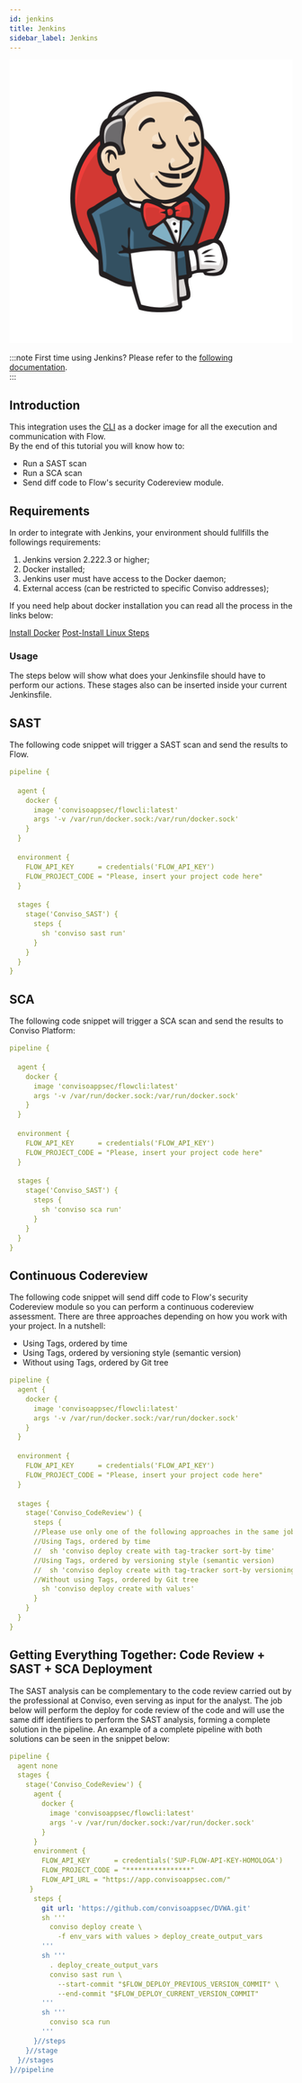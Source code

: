 ```yaml
---
id: jenkins
title: Jenkins
sidebar_label: Jenkins
---
```


<div style={{textAlign: 'center'}}>

![img](../../static/img/jenkins.png)

</div>

:::note
First time using Jenkins? Please refer to the [following documentation](https://www.jenkins.io/doc/book/).  
:::

## Introduction

This integration uses the [CLI](../cli/installation) as a docker image for all the execution and communication with Flow.  
By the end of this tutorial you will know how to:
- Run a SAST scan
- Run a SCA scan
- Send diff code to Flow's security Codereview module.

## Requirements
In order to integrate with Jenkins, your environment should fullfills the followings requirements:
1. Jenkins version 2.222.3 or higher;
1. Docker installed;
1. Jenkins user must have access to the Docker daemon;
1. External access (can be restricted to specific Conviso addresses);

If you need help about docker installation you can read all the process in the links below:

[Install Docker](https://docs.docker.com/engine/install/ubuntu/#install-using-the-convenience-script)
[Post-Install Linux Steps](https://docs.docker.com/engine/install/linux-postinstall/)



### Usage

The steps below will show what does your Jenkinsfile should have to perform our actions.
These stages also can be inserted inside your current Jenkinsfile.
## SAST
The following code snippet will trigger a SAST scan and send the results to Flow.

```yml
pipeline {

  agent {
    docker {
      image 'convisoappsec/flowcli:latest'
      args '-v /var/run/docker.sock:/var/run/docker.sock'
    }
  }

  environment {
    FLOW_API_KEY      = credentials('FLOW_API_KEY')
    FLOW_PROJECT_CODE = "Please, insert your project code here"
  }

  stages {
    stage('Conviso_SAST') {
      steps {
        sh 'conviso sast run'
      }
    }
  }
}
```

## SCA

The following code snippet will trigger a SCA scan and send the results to Conviso Platform:

```yml
pipeline {

  agent {
    docker {
      image 'convisoappsec/flowcli:latest'
      args '-v /var/run/docker.sock:/var/run/docker.sock'
    }
  }

  environment {
    FLOW_API_KEY      = credentials('FLOW_API_KEY')
    FLOW_PROJECT_CODE = "Please, insert your project code here"
  }

  stages {
    stage('Conviso_SAST') {
      steps {
        sh 'conviso sca run'
      }
    }
  }
}
```

## Continuous Codereview 
The following code snippet will send diff code to Flow's security Codereview module so you can 
perform a continuous codereview assessment.
There are three approaches depending on how you work with your project. In a nutshell:
- Using Tags, ordered by time
- Using Tags, ordered by versioning style (semantic version)
- Without using Tags, ordered by Git tree

```yml
pipeline {
  agent {
    docker {
      image 'convisoappsec/flowcli:latest'
      args '-v /var/run/docker.sock:/var/run/docker.sock'
    }
  }

  environment {
    FLOW_API_KEY      = credentials('FLOW_API_KEY')
    FLOW_PROJECT_CODE = "Please, insert your project code here"
  }

  stages {
    stage('Conviso_CodeReview') {
      steps {
      //Please use only one of the following approaches in the same job
      //Using Tags, ordered by time
      //  sh 'conviso deploy create with tag-tracker sort-by time'
      //Using Tags, ordered by versioning style (semantic version)
      //  sh 'conviso deploy create with tag-tracker sort-by versioning-style'
      //Without using Tags, ordered by Git tree
        sh 'conviso deploy create with values'
      }
    }
  }
}
```

## Getting Everything Together: Code Review + SAST + SCA Deployment

The SAST analysis can be complementary to the code review carried out by the professional at Conviso, even serving as input for the analyst. The job below will perform the deploy for code review of the code and will use the same diff identifiers to perform the SAST analysis, forming a complete solution in the pipeline. An example of a complete pipeline with both solutions can be seen in the snippet below: 

```yml
pipeline {
  agent none
  stages {
    stage('Conviso_CodeReview') {
      agent {
        docker {
          image 'convisoappsec/flowcli:latest'
          args '-v /var/run/docker.sock:/var/run/docker.sock'
        }
      }     
      environment {
        FLOW_API_KEY      = credentials('SUP-FLOW-API-KEY-HOMOLOGA')
        FLOW_PROJECT_CODE = "****************"
        FLOW_API_URL = "https://app.convisoappsec.com/"
     }
      steps {
        git url: 'https://github.com/convisoappsec/DVWA.git'
        sh '''
          conviso deploy create \
	        -f env_vars with values > deploy_create_output_vars
        '''
​        sh '''
          . deploy_create_output_vars
          conviso sast run \
	        --start-commit "$FLOW_DEPLOY_PREVIOUS_VERSION_COMMIT" \
            --end-commit "$FLOW_DEPLOY_CURRENT_VERSION_COMMIT"
        '''
        sh '''
          conviso sca run
        '''
      }//steps
    }//stage
  }//stages
}//pipeline
```